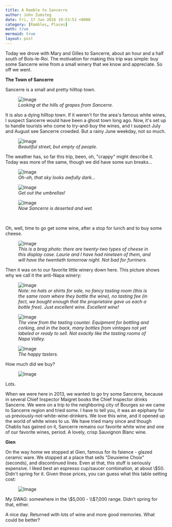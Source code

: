 ```yaml
---
title: A Ramble to Sancerre
author: John Zumsteg
date: Fri, 17 Jun 2016 19:53:51 +0000
category: [Rambles, Places]
math: true
mermaid: true
layout: post
---
```

Today we drove with Mary and Gilles to Sancerre, about an hour and a half south of Bois-le-Roi. The motivation for making this trip was simple: buy some Sancerre wine from a small winery that we know and appreciate. So off we went.

<strong>The Town of Sancerre</strong>

Sancerre is a small and pretty hilltop town.

<figure class = "landscape">
	<img src="{{"/assets/images/2016/06/DSC00107.jpg" | prepend: site.baseurl | prepend: site.url }}" alt="Image" />
	<figcaption><em>Looking at the hills of grapes from Sancerre.</em></figcaption>
</figure>



It is also a dying hilltop town. If it weren't for the area's famous white wines, I suspect Sancerre would have been a ghost town long ago. Now, it's set up to handle tourists who come to try-and-buy the wines, and I suspect July and August see Sancerre crowded. But a rainy June weekday, not so much.

<figure class = "portrait">
	<img src="{{"/assets/images/2016/06/DSC00108.jpg" | prepend: site.baseurl | prepend: site.url }}" alt="Image" />
	<figcaption><em>Beautiful street, but empty of people.</em></figcaption>
</figure>



The weather has, so far this trip, been, oh, "crappy" might describe it. Today was more of the same, though we did have some sun breaks...

<figure class = "portrait">
	<img src="{{"/assets/images/2016/06/DSC00121.jpg" | prepend: site.baseurl | prepend: site.url }}" alt="Image" />
	<figcaption><em>Oh-oh, that sky looks awfully dark...</em></figcaption>
</figure>



<figure class = "portrait">
	<img src="{{"/assets/images/2016/06/DSC00122.jpg" | prepend: site.baseurl | prepend: site.url }}" alt="Image" />
	<figcaption><em>Get out the umbrellas!</em></figcaption>
</figure>



<figure class = "portrait">
	<img src="{{"/assets/images/2016/06/DSC00123a.jpg" | prepend: site.baseurl | prepend: site.url }}" alt="Image" />
	<figcaption><em>Now Sancerre is deserted and wet.</em></figcaption>
</figure>



&nbsp;

Oh, well, time to go get some wine, after a stop for lunch and to buy some cheese.

<figure class = "landscape">
	<img src="{{"/assets/images/2016/06/DSC00130.jpg" | prepend: site.baseurl | prepend: site.url }}" alt="Image" />
	<figcaption><em>This is a brag photo: there are twenty-two types of cheese in this display case. Laurie and I have had nineteen of them, and will have the twentieth tomorrow night. Not bad for furriners.</em></figcaption>
</figure>



Then it was on to our favorite little winery down here. This picture shows why we call it the anti-Napa winery:

<figure class = "landscape">
	<img src="{{"/assets/images/2016/06/DSC00134.jpg" | prepend: site.baseurl | prepend: site.url }}" alt="Image" />
	<figcaption><em>Note: no hats or shirts for sale, no fancy tasting room (this is the same room where they bottle the wine), no tasting fee (in fact, we bought enough that the proprietaire gave us each a bottle free). Just excellent wine. Excellent wine!</em></figcaption>
</figure>



<figure class = "landscape">
	<img src="{{"/assets/images/2016/06/DSC00140.jpg" | prepend: site.baseurl | prepend: site.url }}" alt="Image" />
	<figcaption><em>The view from the tasting counter. Equipment for bottling and corking, and in the back, many bottles from vintages not yet labeled or ready to sell. Not exactly like the tasting rooms of Napa Valley.</em></figcaption>
</figure>



<figure class = "landscape">
	<img src="{{"/assets/images/2016/06/DSC00136.jpg" | prepend: site.baseurl | prepend: site.url }}" alt="Image" />
	<figcaption><em>The happy tasters.</em></figcaption>
</figure>



How much did we buy?

<figure class = "landscape">
	<img src="{{"/assets/images/2016/06/DSC00148.jpg" | prepend: site.baseurl | prepend: site.url }}" alt="Image" />
	<figcaption></figcaption>
</figure>



Lots.

When we were here in 2013, we wanted to go try some Sancerre, because in several Chief Inspector Maigret books the Chief Inspector drinks Sancerre. We were on a trip to the neighboring city of Bourges so we came to Sancerre region and tried some. I have to tell you, it was an epiphany for us previously-not-white-wine-drinkers. We love this wine, and it opened up the world of white wines to us. We have tried many since and though Chablis has gained on it, Sancerre remains our favorite white wine and one of our favorite wines, period. A lovely, crisp Sauvignon Blanc wine.

<strong>Gien</strong>

On the way home we stopped at Gien, famous for its faience - glazed ceramic ware. We stopped at a place that sells "Deuxieme Choix" (seconds), and discontinued lines. Even at that, this stuff is seriously expensive. I liked best an espresso cup/saucer combination, at about \\$50. Didn't spring for it. Given those prices, you can guess what this table setting cost:

<figure class = "landscape">
	<img src="{{"/assets/images/2016/06/DSC00150.jpg" | prepend: site.baseurl | prepend: site.url }}" alt="Image" />
	<figcaption></figcaption>
</figure>



My SWAG: somewhere in the \\$5,000 - \\$7,000 range. Didn't spring for that, either.

A nice day. Returned with lots of wine and more good memories. What could be better?
